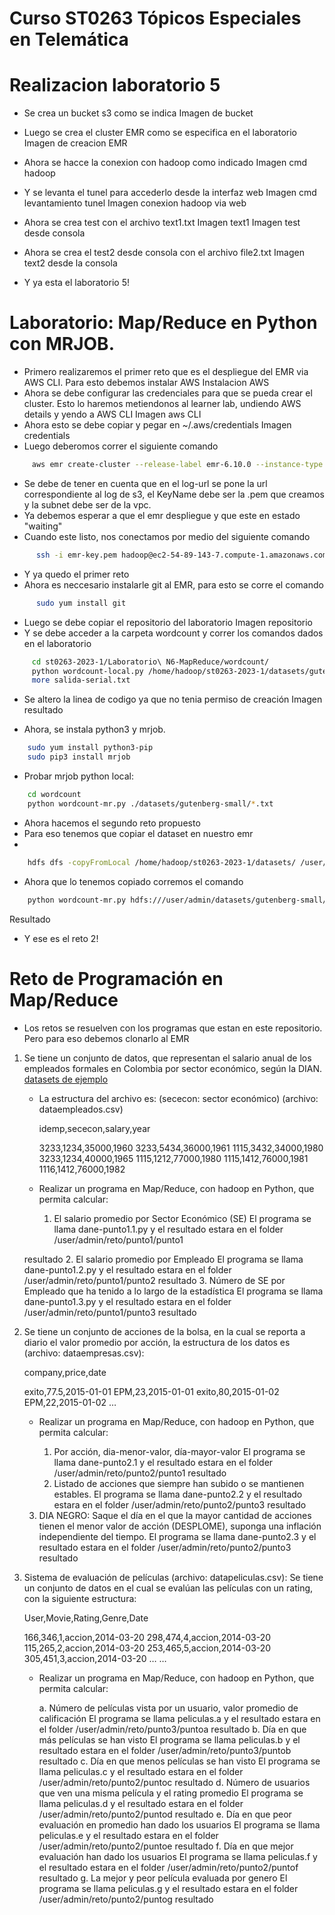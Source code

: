 # Curso ST0263 Tópicos Especiales en Telemática
# Realizacion laboratorio 5
* Se crea un bucket s3 como se indica
Imagen de bucket

* Luego se crea el cluster EMR como se especifica en el laboratorio
Imagen de creacion EMR

* Ahora se hacce la conexion con hadoop como indicado
Imagen cmd hadoop

* Y se levanta el tunel para accederlo desde la interfaz web
Imagen cmd levantamiento tunel
Imagen conexion hadoop via web
* Ahora se crea test con el archivo text1.txt
Imagen text1
Imagen test desde consola

* Ahora se crea el test2 desde consola con el archivo file2.txt
Imagen text2 desde la consola

* Y ya esta el laboratorio 5!


# Laboratorio: Map/Reduce en Python con MRJOB.
* Primero realizaremos el primer reto que es el despliegue del EMR via AWS CLI. Para esto debemos instalar AWS
Instalacion AWS
* Ahora se debe configurar las credenciales para que se pueda crear el cluster. Esto lo haremos metiendonos al learner lab, undiendo AWS details y yendo a AWS CLI
Imagen aws CLI
* Ahora esto se debe copiar y pegar en  ~/.aws/credentials
Imagen credentials
* Luego deberomos correr el siguiente comando
```sh
     aws emr create-cluster --release-label emr-6.10.0 --instance-type m4.large --instance-count 3 --log-uri s3://jmfonsecap-lab-emr/logs --use-default-roles --ec2-attributes KeyName=emr-key,SubnetId=subnet-0386f1f316823a038 --no-termination-protected
```
* Se debe de tener en cuenta que en el log-url se pone la url correspondiente al log de s3, el KeyName debe ser la .pem que creamos y la subnet debe ser de la vpc.
* Ya debemos esperar a que el emr despliegue y que este en estado "waiting"
* Cuando este listo, nos conectamos por medio del siguiente comando
```sh
      ssh -i emr-key.pem hadoop@ec2-54-89-143-7.compute-1.amazonaws.com
```
* Y ya quedo el primer reto
* Ahora es neccesario instalarle git al EMR, para esto se corre el comando
```sh
      sudo yum install git
```
* Luego se debe copiar el repositorio del laboratorio
Imagen repositorio
* Y se debe acceder a la carpeta wordcount y correr los comandos dados en el laboratorio
```sh
     cd st0263-2023-1/Laboratorio\ N6-MapReduce/wordcount/
     python wordcount-local.py /home/hadoop/st0263-2023-1/datasets/gutenberg-small/*.txt | sudo tee salida-serial.txt > /dev/null
     more salida-serial.txt
```

* Se altero la linea de codigo ya que no tenia permiso de creación
Imagen resultado

* Ahora, se instala python3 y mrjob.

```sh
	sudo yum install python3-pip
	sudo pip3 install mrjob
````

* Probar mrjob python local:

```sh
	cd wordcount
	python wordcount-mr.py ./datasets/gutenberg-small/*.txt
````

* Ahora hacemos el segundo reto propuesto
* Para eso tenemos que copiar el dataset en nuestro emr
*

```sh
	hdfs dfs -copyFromLocal /home/hadoop/st0263-2023-1/datasets/ /user/admin/
```
* Ahora que lo tenemos copiado corremos el comando
```sh
	python wordcount-mr.py hdfs:///user/admin/datasets/gutenberg-small/*.txt -r hadoop --output-dir hdfs:///user/admin/result3 
```
Resultado

* Y ese es el reto 2!

# Reto de Programación en Map/Reduce

* Los retos se resuelven con los programas que estan en este repositorio. Pero para eso debemos clonarlo al EMR


1. Se tiene un conjunto de datos, que representan el salario anual de los empleados formales en Colombia por sector económico, según la DIAN. [datasets de ejemplo](../datasets/otros)

    *  La estructura del archivo es: (sececon: sector económico) (archivo: dataempleados.csv)

        idemp,sececon,salary,year

        3233,1234,35000,1960
        3233,5434,36000,1961
        1115,3432,34000,1980
        3233,1234,40000,1965
        1115,1212,77000,1980
        1115,1412,76000,1981
        1116,1412,76000,1982

    *  Realizar un programa en Map/Reduce, con hadoop en Python, que permita calcular:

        1. El salario promedio por Sector Económico (SE)
        El programa se llama dane-punto1.1.py y el resultado estara en el folder /user/admin/reto/punto1/punto1
	
	resultado
        2. El salario promedio por Empleado
        El programa se llama dane-punto1.2.py y el resultado estara en el folder /user/admin/reto/punto1/punto2
	resultado
        3. Número de SE por Empleado que ha tenido a lo largo de la estadística
	El programa se llama dane-punto1.3.py y el resultado estara en el folder /user/admin/reto/punto1/punto3
	resultado

2. Se tiene un conjunto de acciones de la bolsa, en la cual se reporta a diario el valor promedio por acción, la estructura de los datos es (archivo: dataempresas.csv):

    company,price,date

    exito,77.5,2015-01-01
    EPM,23,2015-01-01
    exito,80,2015-01-02
    EPM,22,2015-01-02
    …

    * Realizar un programa en Map/Reduce, con hadoop en Python, que permita calcular:

        1. Por acción, dia-menor-valor, día-mayor-valor
        El programa se llama dane-punto2.1 y el resultado estara en el folder /user/admin/reto/punto2/punto1
	resultado
        2. Listado de acciones que siempre han subido o se mantienen estables.
        El programa se llama dane-punto2.2 y el resultado estara en el folder /user/admin/reto/punto2/punto3
	resultado
	3. DIA NEGRO: Saque el día en el que la mayor cantidad de acciones tienen el menor valor de acción (DESPLOME), suponga una inflación independiente del tiempo.
	El programa se llama dane-punto2.3 y el resultado estara en el folder /user/admin/reto/punto2/punto3
	resultado

3. Sistema de evaluación de películas (archivo: datapeliculas.csv): Se tiene un conjunto de datos en el cual se evalúan las películas con un rating, con la siguiente estructura:

    User,Movie,Rating,Genre,Date

    166,346,1,accion,2014-03-20
    298,474,4,accion,2014-03-20
    115,265,2,accion,2014-03-20
    253,465,5,accion,2014-03-20
    305,451,3,accion,2014-03-20
    …
    …

    * Realizar un programa en Map/Reduce, con hadoop en Python, que permita calcular:

        a. Número de películas vista por un usuario, valor promedio de calificación
        El programa se llama peliculas.a y el resultado estara en el folder /user/admin/reto/punto3/puntoa
	resultado
        b. Día en que más películas se han visto
        El programa se llama peliculas.b y el resultado estara en el folder /user/admin/reto/punto3/puntob
	resultado
        c. Día en que menos películas se han visto
        El programa se llama peliculas.c y el resultado estara en el folder /user/admin/reto/punto2/puntoc
	resultado
	d. Número de usuarios que ven una misma película y el rating promedio
        El programa se llama peliculas.d y el resultado estara en el folder /user/admin/reto/punto2/puntod
	resultado
	e. Día en que peor evaluación en promedio han dado los usuarios
        El programa se llama peliculas.e y el resultado estara en el folder /user/admin/reto/punto2/puntoe
	resultado
	f. Día en que mejor evaluación han dado los usuarios
        El programa se llama peliculas.f y el resultado estara en el folder /user/admin/reto/punto2/puntof
	resultado
	g. La mejor y peor película evaluada por genero
        El programa se llama peliculas.g y el resultado estara en el folder /user/admin/reto/punto2/puntog
	resultado



